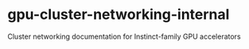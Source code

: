 # gpu-cluster-networking-internal
Cluster networking documentation for Instinct-family GPU accelerators
